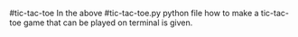 #tic-tac-toe
In the above #tic-tac-toe.py python file how to make a tic-tac-toe game that can be played on terminal is given.
